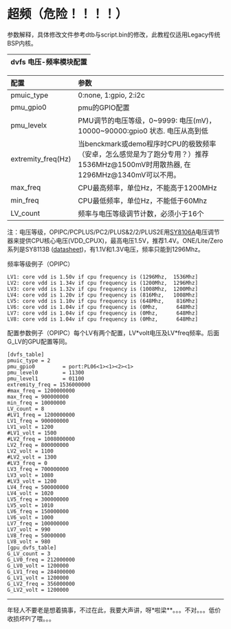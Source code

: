 # 超频（危险！！！！）

参数解释，具体修改文件参考dtb与script.bin的修改，此教程仅适用Legacy传统BSP内核。

| dvfs 电压-频率模块配置 |
| :--- |


| 配置 | 参数 |
| :--- | :--- |
| pmuic\_type | 0:none, 1:gpio, 2:i2c |
| pmu\_gpio0 | pmu的GPIO配置 |
| pmu\_levelx | PMU调节的电压等级，0~9999: 电压\(mV\)，10000~90000:gpio0 状态. 电压从高到低 |
| extremity\_freq\(Hz\) | 当benckmark或demo程序时CPU的极致频率（安卓，怎么感觉是为了跑分专用？）推荐1536MHz@1500mV时用散热器, 在1296MHz@1340mV可以不用。 |
| max\_freq | CPU最高频率，单位Hz，不能高于1200MHz |
| min\_freq | CPU最低频率，单位Hz，不能低于60Mhz |
| LV\_count | 频率与电压等级调节计数，必须小于16个 |

注：电压等级，OPIPC/PCPLUS/PC2/PLUS&2/2/PLUS2E用[SY8106A](http://linux-sunxi.org/SY8106A)电压调节器来提供CPU核心电压\(VDD\_CPUX\)，最高电压1.5V，推荐1.4V。ONE/Lite/Zero系列是SY8113B \([datasheet](https://www.olimex.com/Products/Breadboarding/BB-PWR-8113/resources/SY8113.pdf)\)，有1.1V和1.3V电压，频率只能到1296Mhz。

频率等级例子（OPIPC）

```
LV1: core vdd is 1.50v if cpu frequency is (1296Mhz,  1536Mhz]
LV2: core vdd is 1.34v if cpu frequency is (1200Mhz,  1296Mhz]
LV3: core vdd is 1.32v if cpu frequency is (1008Mhz,  1200Mhz]
LV4: core vdd is 1.20v if cpu frequency is (816Mhz,   1008Mhz]
LV5: core vdd is 1.10v if cpu frequency is (648Mhz,    816Mhz]
LV6: core vdd is 1.04v if cpu frequency is (0Mhz,      648Mhz]
LV7: core vdd is 1.04v if cpu frequency is (0Mhz,      648Mhz]
LV8: core vdd is 1.04v if cpu frequency is (0Mhz,      648Mhz]
```

配置参数例子（OPIPC）每个LV有两个配置，LV\*volt电压及LV\*freq频率。后面G\_LV的GPU配置等同。

```
[dvfs_table]
pmuic_type = 2
pmu_gpio0         = port:PL06<1><1><2><1>
pmu_level0        = 11300
pmu_level1        = 01100
extremity_freq = 1536000000
#max_freq = 1200000000
max_freq = 900000000
min_freq = 10000000
LV_count = 8
#LV1_freq = 1200000000
LV1_freq = 900000000
LV1_volt = 1200
#LV1_volt = 1500
#LV2_freq = 1008000000
LV2_freq = 800000000
LV2_volt = 1100
#LV2_volt = 1300
#LV3_freq = 0
LV3_freq = 700000000
LV3_volt = 1080
#LV3_volt = 1200
LV4_freq = 500000000
LV4_volt = 1020
LV5_freq = 300000000
LV5_volt = 1010
LV6_freq = 150000000
LV6_volt = 1000
LV7_freq = 100000000
LV7_volt = 990
LV8_freq = 50000000
LV8_volt = 980
[gpu_dvfs_table]
G_LV_count = 3
G_LV0_freq = 212000000
G_LV0_volt = 1200000
G_LV1_freq = 284000000
G_LV1_volt = 1200000
G_LV2_freq = 356000000
G_LV2_volt = 1200000
```

---

年轻人不要老是想着搞事，不过在此，我要大声讲，呀\*啦梁\*\*。。。不对。。。低价收损坏PI了喂。。。

